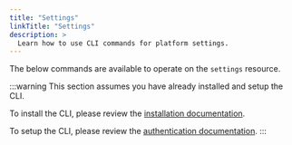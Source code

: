 ```yaml
---
title: "Settings"
linkTitle: "Settings"
description: >
  Learn how to use CLI commands for platform settings.
---
```


The below commands are available to operate on the `settings` resource.

:::warning
This section assumes you have already installed and setup the CLI.

To install the CLI, please review the [installation documentation](/docs/reference/cli/install.md).

To setup the CLI, please review the [authentication documentation](/docs/reference/cli/authentication.md).
:::
